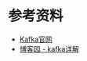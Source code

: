 # 参考资料

* [Kafka官网](https://kafka.apache.org/)
* [博客园 - kafka详解](https://www.cnblogs.com/huangdh/p/16886327.html)